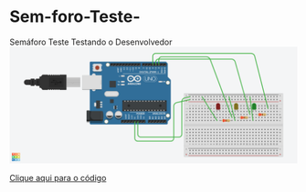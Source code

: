 # Sem-foro-Teste-
Semáforo Teste
Testando o Desenvolvedor
<img src="Shiny Elzing.png">


<a href="codigo.ino">Clique aqui para o código</a>
